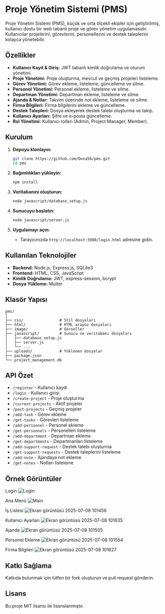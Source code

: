# Proje Yönetim Sistemi (PMS)

Proje Yönetim Sistemi (PMS), küçük ve orta ölçekli ekipler için geliştirilmiş, kullanıcı dostu bir web tabanlı proje ve görev yönetim uygulamasıdır. Kullanıcılar projelerini, görevlerini, personellerini ve destek taleplerini kolayca yönetebilir.

## Özellikler

- **Kullanıcı Kayıt & Giriş:** JWT tabanlı kimlik doğrulama ve oturum yönetimi.
- **Proje Yönetimi:** Proje oluşturma, mevcut ve geçmiş projeleri listeleme.
- **Görev Yönetimi:** Görev ekleme, listeleme, güncelleme ve silme.
- **Personel Yönetimi:** Personel ekleme, listeleme ve silme.
- **Departman Yönetimi:** Departman ekleme, listeleme ve silme.
- **Ajanda & Notlar:** Takvim üzerinde not ekleme, listeleme ve silme.
- **Firma Bilgileri:** Firma bilgilerini ekleme ve güncelleme.
- **Destek Talepleri:** Dosya ekleyerek destek talebi oluşturma ve takip.
- **Kullanıcı Ayarları:** Şifre ve e-posta güncelleme.
- **Rol Yönetimi:** Kullanıcı rolleri (Admin, Project Manager, Member).

## Kurulum

1. **Depoyu klonlayın:**
   ```sh
   git clone https://github.com/Doxa56/pms.git
   cd pms
   ```

2. **Bağımlılıkları yükleyin:**
   ```sh
   npm install
   ```

3. **Veritabanını oluşturun:**
   ```sh
   node javascript/database_setup.js
   ```

4. **Sunucuyu başlatın:**
   ```sh
   node javascript/server.js
   ```

5. **Uygulamayı açın:**
   - Tarayıcınızda `http://localhost:3000/login.html` adresine gidin.

## Kullanılan Teknolojiler

- **Backend:** Node.js, Express.js, SQLite3
- **Frontend:** HTML, CSS, JavaScript
- **Kimlik Doğrulama:** JWT, express-session, bcrypt
- **Dosya Yükleme:** Multer

## Klasör Yapısı

```
pms/
│
├── css/                # Stil dosyaları
├── html/               # HTML arayüz dosyaları
├── image/              # Görseller
├── javascript/         # Sunucu ve veritabanı dosyaları
│   ├── database_setup.js
│   ├── server.js
│   └── ...
├── uploads/            # Yüklenen dosyalar
├── package.json
└── project_management.db
```

## API Özet

- `/register` - Kullanıcı kaydı
- `/login` - Kullanıcı girişi
- `/create-project` - Proje oluşturma
- `/current-projects` - Aktif projeler
- `/past-projects` - Geçmiş projeler
- `/add-task` - Görev ekleme
- `/get-tasks` - Görevleri listeleme
- `/add-personnel` - Personel ekleme
- `/get-personnels` - Personelleri listeleme
- `/add-department` - Departman ekleme
- `/get-departments` - Departmanları listeleme
- `/add-support-request` - Destek talebi oluşturma
- `/get-support-requests` - Destek taleplerini listeleme
- `/add-note` - Ajandaya not ekleme
- `/get-notes` - Notları listeleme

## Örnek Görüntüler 
Login
![Login](https://github.com/user-attachments/assets/1250872f-90c6-4c1b-8274-83f441b759cd)

Ana Menü
![Main](https://github.com/user-attachments/assets/0f96cd2d-d675-4f5f-93d4-e9f84be0e73b)

İş Listesi
![Ekran görüntüsü 2025-07-08 101456](https://github.com/user-attachments/assets/36c2232a-f7a5-41ac-b4c9-6246107ff501)

Kullanıcı Ayarları
![Ekran görüntüsü 2025-07-08 101635](https://github.com/user-attachments/assets/ec8f6f0e-91a0-4653-bf15-aff37be54aa5)

Ajanda
![Ekran görüntüsü 2025-07-08 101505](https://github.com/user-attachments/assets/ab87d7ac-2263-47a4-a4e8-bae54d077b6f)

Personel Ekleme 
![Ekran görüntüsü 2025-07-08 101554](https://github.com/user-attachments/assets/24fec78d-6434-4685-8526-6e7d7cdd8d66)

Firma Bilgileri
![Ekran görüntüsü 2025-07-08 101627](https://github.com/user-attachments/assets/7ef22b5a-6456-4a54-b64f-325b6940b858)

## Katkı Sağlama

Katkıda bulunmak için lütfen bir fork oluşturun ve pull request gönderin.

## Lisans

Bu proje MIT lisansı ile lisanslanmıştır.
